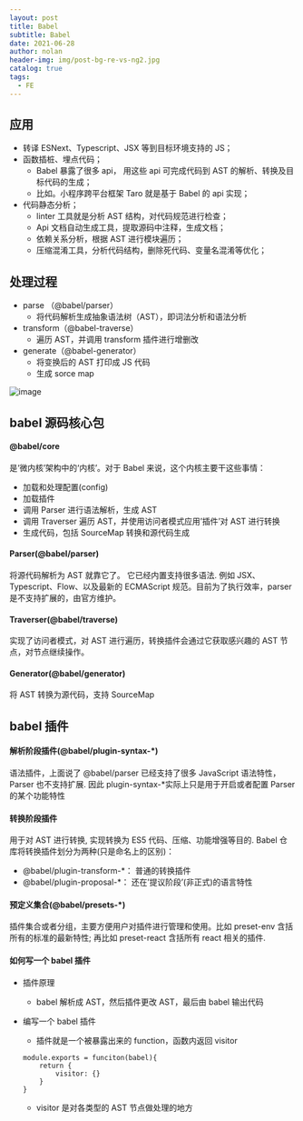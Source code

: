 ```yaml
---
layout: post
title: Babel
subtitle: Babel
date: 2021-06-28
author: nolan
header-img: img/post-bg-re-vs-ng2.jpg
catalog: true
tags:
  - FE
---
```


## 应用

- 转译 ESNext、Typescript、JSX 等到目标环境支持的 JS；
- 函数插桩、埋点代码；
  - Babel 暴露了很多 api， 用这些 api 可完成代码到 AST 的解析、转换及目标代码的生成；
  - 比如。小程序跨平台框架 Taro 就是基于 Babel 的 api 实现；
- 代码静态分析；
  - linter 工具就是分析 AST 结构，对代码规范进行检查；
  - Api 文档自动生成工具，提取源码中注释，生成文档；
  - 依赖关系分析，根据 AST 进行模块遍历；
  - 压缩混淆工具，分析代码结构，删除死代码、变量名混淆等优化；

## 处理过程

- parse （@babel/parser）
  - 将代码解析生成抽象语法树（AST），即词法分析和语法分析
- transform（@babel-traverse）
  - 遍历 AST，并调用 transform 插件进行增删改
- generate（@babel-generator）
  - 将变换后的 AST 打印成 JS 代码
  - 生成 sorce map

![image](https://tva1.sinaimg.cn/large/e6c9d24egy1h6d44nect8j20ic03t0sw.jpg)

## babel 源码核心包

#### @babel/core

是‘微内核’架构中的‘内核’。对于 Babel 来说，这个内核主要干这些事情：

- 加载和处理配置(config)
- 加载插件
- 调用 Parser 进行语法解析，生成 AST
- 调用 Traverser 遍历 AST，并使用访问者模式应用’插件’对 AST 进行转换
- 生成代码，包括 SourceMap 转换和源代码生成

#### Parser(@babel/parser)

将源代码解析为 AST 就靠它了。 它已经内置支持很多语法. 例如 JSX、Typescript、Flow、以及最新的 ECMAScript 规范。目前为了执行效率，parser 是不支持扩展的，由官方维护。

#### Traverser(@babel/traverse)

实现了访问者模式，对 AST 进行遍历，转换插件会通过它获取感兴趣的 AST 节点，对节点继续操作。

#### Generator(@babel/generator)

将 AST 转换为源代码，支持 SourceMap

## babel 插件

#### 解析阶段插件(@babel/plugin-syntax-\*)

语法插件，上面说了 @babel/parser 已经支持了很多 JavaScript 语法特性，Parser 也不支持扩展. 因此 plugin-syntax-\*实际上只是用于开启或者配置 Parser 的某个功能特性

#### 转换阶段插件

用于对 AST 进行转换, 实现转换为 ES5 代码、压缩、功能增强等目的. Babel 仓库将转换插件划分为两种(只是命名上的区别)：

- @babel/plugin-transform-\*： 普通的转换插件
- @babel/plugin-proposal-\*： 还在’提议阶段’(非正式)的语言特性

#### 预定义集合(@babel/presets-\*)

插件集合或者分组，主要方便用户对插件进行管理和使用。比如 preset-env 含括所有的标准的最新特性; 再比如 preset-react 含括所有 react 相关的插件.

#### 如何写一个 babel 插件

- 插件原理
  - babel 解析成 AST，然后插件更改 AST，最后由 babel 输出代码
- 编写一个 babel 插件

  - 插件就是一个被暴露出来的 function，函数内返回 visitor

  <!---->

      module.exports = funciton(babel){
          return {
              visitor: {}
          }
      }

  - visitor 是对各类型的 AST 节点做处理的地方
